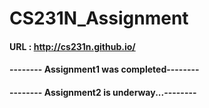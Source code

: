 # CS231N_Assignment

#### URL : http://cs231n.github.io/


#### -------- Assignment1 was completed--------
#### -------- Assignment2 is underway...--------
